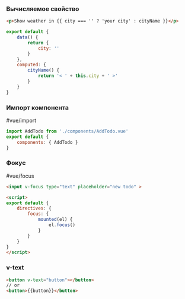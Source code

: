 ### Вычисляемое свойство
```html
<p>Show weather in {{ city === '' ? 'your city' : cityName }}</p>
```
```js
export default {
	data() {
		return {
			city: ''
		}
	},
	computed: {
		cityName() {
			return '< ' + this.city + ' >'
		}
	}
}
```

### Импорт компонента 
#vue/import
```js
import AddTodo from './components/AddTodo.vue'
export default {
	components: { AddTodo }
}
```

### Фокус
#vue/focus
```html
<input v-focus type="text" placeholder="new todo" >

<script>
export default {
	directives: {
		focus: {
			mounted(el) {
				el.focus()
			}
		}
	}
}
</script>
```

### v-text
```html
<button v-text="button"></button>
// or
<button>{{button}}</button>
```